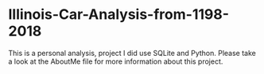 # Illinois-Car-Analysis-from-1198-2018
This is a personal analysis, project I did use SQLite and Python. Please take a look at the AboutMe file for more information about this project.
